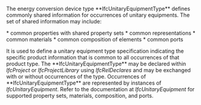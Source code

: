 The energy conversion device type \*\*IfcUnitaryEquipmentType\*\* defines commonly shared information for occurrences of unitary equipments. The set of shared information may include:

\* common properties with shared property sets
\* common representations
\* common materials
\* common composition of elements
\* common ports

It is used to define a unitary equipment type specification indicating the specific product information that is common to all occurrences of that product type. The \*\*IfcUnitaryEquipmentType\*\* may be declared within _IfcProject_ or _IfcProjectLibrary_ using _IfcRelDeclares_ and may be exchanged with or without occurrences of the type. Occurrences of \*\*IfcUnitaryEquipmentType\*\* are represented by instances of _IfcUnitaryEquipment_. Refer to the documentation at _IfcUnitaryEquipment_ for supported property sets, materials, composition, and ports.
